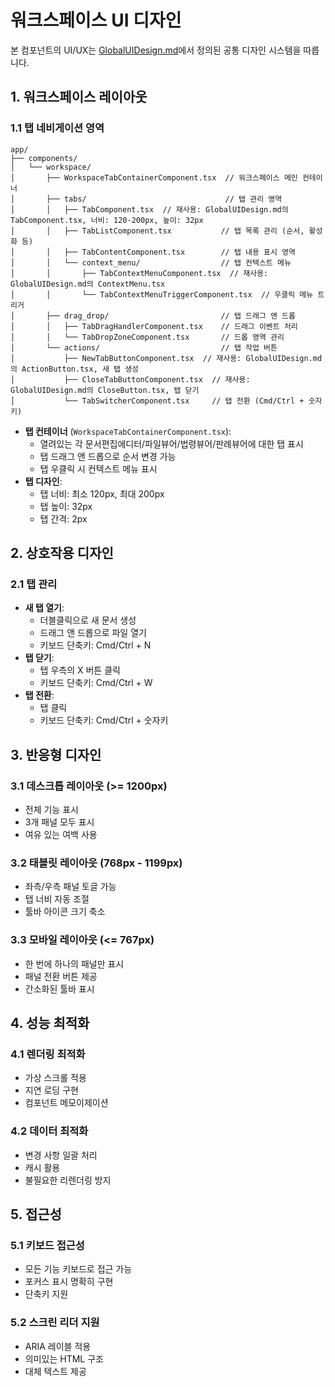 # 워크스페이스 UI 디자인

본 컴포넌트의 UI/UX는 [GlobalUIDesign.md](../../ui_structure/GlobalUIDesign.md)에서 정의된 공통 디자인 시스템을 따릅니다.

## 1. 워크스페이스 레이아웃

### 1.1 탭 네비게이션 영역
```
app/
├── components/
│   └── workspace/
│       ├── WorkspaceTabContainerComponent.tsx  // 워크스페이스 메인 컨테이너
│       ├── tabs/                               // 탭 관리 영역
│       │   ├── TabComponent.tsx  // 재사용: GlobalUIDesign.md의 TabComponent.tsx, 너비: 120-200px, 높이: 32px
│       │   ├── TabListComponent.tsx           // 탭 목록 관리 (순서, 활성화 등)
│       │   ├── TabContentComponent.tsx        // 탭 내용 표시 영역
│       │   └── context_menu/                  // 탭 컨텍스트 메뉴
│       │       ├── TabContextMenuComponent.tsx  // 재사용: GlobalUIDesign.md의 ContextMenu.tsx
│       │       └── TabContextMenuTriggerComponent.tsx  // 우클릭 메뉴 트리거
│       ├── drag_drop/                         // 탭 드래그 앤 드롭
│       │   ├── TabDragHandlerComponent.tsx    // 드래그 이벤트 처리
│       │   └── TabDropZoneComponent.tsx       // 드롭 영역 관리
│       └── actions/                           // 탭 작업 버튼
│           ├── NewTabButtonComponent.tsx  // 재사용: GlobalUIDesign.md의 ActionButton.tsx, 새 탭 생성
│           ├── CloseTabButtonComponent.tsx  // 재사용: GlobalUIDesign.md의 CloseButton.tsx, 탭 닫기
│           └── TabSwitcherComponent.tsx     // 탭 전환 (Cmd/Ctrl + 숫자키)
```

- **탭 컨테이너** (`WorkspaceTabContainerComponent.tsx`):
  - 열려있는 각 문서편집에디터/파일뷰어/법령뷰어/판례뷰어에 대한 탭 표시
  - 탭 드래그 앤 드롭으로 순서 변경 가능
  - 탭 우클릭 시 컨텍스트 메뉴 표시
- **탭 디자인**:
  - 탭 너비: 최소 120px, 최대 200px
  - 탭 높이: 32px
  - 탭 간격: 2px

## 2. 상호작용 디자인

### 2.1 탭 관리
- **새 탭 열기**:
  - 더블클릭으로 새 문서 생성
  - 드래그 앤 드롭으로 파일 열기
  - 키보드 단축키: Cmd/Ctrl + N
- **탭 닫기**:
  - 탭 우측의 X 버튼 클릭
  - 키보드 단축키: Cmd/Ctrl + W
- **탭 전환**:
  - 탭 클릭
  - 키보드 단축키: Cmd/Ctrl + 숫자키

## 3. 반응형 디자인

### 3.1 데스크톱 레이아웃 (>= 1200px)
- 전체 기능 표시
- 3개 패널 모두 표시
- 여유 있는 여백 사용

### 3.2 태블릿 레이아웃 (768px - 1199px)
- 좌측/우측 패널 토글 가능
- 탭 너비 자동 조절
- 툴바 아이콘 크기 축소

### 3.3 모바일 레이아웃 (<= 767px)
- 한 번에 하나의 패널만 표시
- 패널 전환 버튼 제공
- 간소화된 툴바 표시

## 4. 성능 최적화

### 4.1 렌더링 최적화
- 가상 스크롤 적용
- 지연 로딩 구현
- 컴포넌트 메모이제이션

### 4.2 데이터 최적화
- 변경 사항 일괄 처리
- 캐시 활용
- 불필요한 리렌더링 방지

## 5. 접근성

### 5.1 키보드 접근성
- 모든 기능 키보드로 접근 가능
- 포커스 표시 명확히 구현
- 단축키 지원

### 5.2 스크린 리더 지원
- ARIA 레이블 적용
- 의미있는 HTML 구조
- 대체 텍스트 제공
